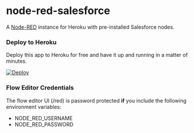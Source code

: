 node-red-salesforce
===================

A [Node-RED](http://nodered.org) instance for Heroku with pre-installed Salesforce nodes.

### Deploy to Heroku

Deploy this app to Heroku for free and have it up and running in a matter of minutes.

[![Deploy](https://www.herokucdn.com/deploy/button.png)](https://heroku.com/deploy?template=https://github.com/jeffdonthemic/node-red-salesforce)

### Flow Editor Credentials

The flow editor UI (/red) is password protected **if** you include the following environment variables:

* NODE_RED_USERNAME
* NODE_RED_PASSWORD
